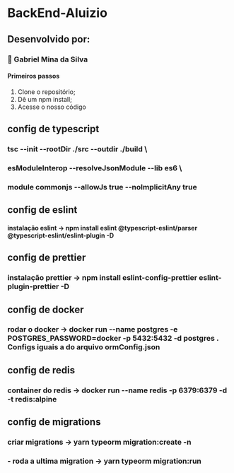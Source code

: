 # BackEnd-Aluizio

## Desenvolvido por:
### :construction_worker: Gabriel Mina da Silva

#### Primeiros passos

1. Clone o repositório;
2. Dê um  npm install;
4. Acesse o nosso código

## config de typescript
### tsc --init --rootDir ./src --outdir ./build \
### esModuleInterop --resolveJsonModule --lib es6 \
### module commonjs --allowJs true --noImplicitAny true

## config de eslint
#### instalação eslint -> npm install eslint @typescript-eslint/parser @typescript-eslint/eslint-plugin -D

## config de prettier
### instalação prettier -> npm install eslint-config-prettier eslint-plugin-prettier -D

## config de docker
### rodar o docker -> docker run --name postgres -e POSTGRES_PASSWORD=docker -p 5432:5432 -d postgres . Configs iguais a do arquivo ormConfig.json

## config de redis
### container do redis -> docker run --name redis -p 6379:6379 -d -t redis:alpine

## config de migrations
### criar migrations -> yarn typeorm migration:create -n <NomeDaTabela>
### - roda a ultima migration -> yarn typeorm migration:run
